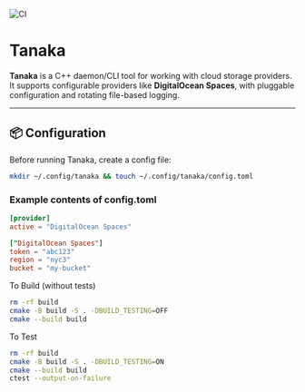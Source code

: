 ![CI](https://github.com/hrutvikpatel/tanaka/actions/workflows/ci.yml/badge.svg)

# Tanaka

**Tanaka** is a C++ daemon/CLI tool for working with cloud storage providers. It supports configurable providers like **DigitalOcean Spaces**, with pluggable configuration and rotating file-based logging.

---

## 📦 Configuration

Before running Tanaka, create a config file:

```bash
mkdir ~/.config/tanaka && touch ~/.config/tanaka/config.toml
```

### Example contents of config.toml

```toml
[provider]
active = "DigitalOcean Spaces"

["DigitalOcean Spaces"]
token = "abc123"
region = "nyc3"
bucket = "my-bucket"
```


To Build (without tests)
```bash
rm -rf build
cmake -B build -S . -DBUILD_TESTING=OFF
cmake --build build
```

To Test
```bash
rm -rf build
cmake -B build -S . -DBUILD_TESTING=ON
cmake --build build
ctest --output-on-failure
```
